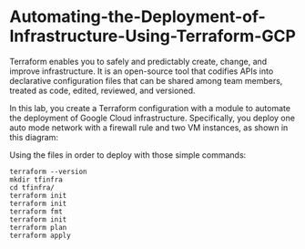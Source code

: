 # Automating-the-Deployment-of-Infrastructure-Using-Terraform-GCP
Terraform enables you to safely and predictably create, change, and improve infrastructure. It is an open-source tool that codifies APIs into declarative configuration files that can be shared among team members, treated as code, edited, reviewed, and versioned.

In this lab, you create a Terraform configuration with a module to automate the deployment of Google Cloud infrastructure. Specifically, you deploy one auto mode network with a firewall rule and two VM instances, as shown in this diagram:


Using the files in order to deploy with those simple commands:
```script
terraform --version
mkdir tfinfra
cd tfinfra/
terraform init
terraform init
terraform fmt
terraform init
terraform plan
terraform apply
```
